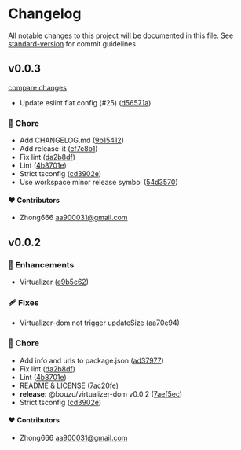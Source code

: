 # Changelog

All notable changes to this project will be documented in this file. See [standard-version](https://github.com/conventional-changelog/standard-version) for commit guidelines.


## v0.0.3

[compare changes](https://github.com/aa900031/bouzu/compare/@bouzu/virtualizer-dom@0.0.2...@bouzu/virtualizer-dom@0.0.3)
-  Update eslint flat config (#25) ([d56571a](https://github.com/aa900031/bouzu/commit/d56571ad92d0bfd60816fb2763f7abd9be169dff))

### 🏡 Chore

-  Add CHANGELOG.md ([9b15412](https://github.com/aa900031/bouzu/commit/9b15412d70b944c1e9e4a496e50ecb7ec48a6840))
-  Add release-it ([ef7c8b1](https://github.com/aa900031/bouzu/commit/ef7c8b14b469552dac0ed2b4efb9fd1ab5b61f37))
-  Fix lint ([da2b8df](https://github.com/aa900031/bouzu/commit/da2b8df9f1c547fd5c42be5db048cc0dffbb96b3))
-  Lint ([4b8701e](https://github.com/aa900031/bouzu/commit/4b8701e446e0af8f8f2fda55a510e6cd8f1c5ff5))
-  Strict tsconfig ([cd3902e](https://github.com/aa900031/bouzu/commit/cd3902ead870acfc9e47caa0080e24d0225f7179))
-  Use workspace minor release symbol ([54d3570](https://github.com/aa900031/bouzu/commit/54d35704b772abab6d147007e52d33c7b99c9468))



#### ❤️ Contributors

- Zhong666 <aa900031@gmail.com>

## v0.0.2



### 🚀 Enhancements

-  Virtualizer ([e9b5c62](https://github.com/aa900031/bouzu/commit/e9b5c62736fd3b79fe441c7ab66e01dbedf1e301))

### 🩹 Fixes

-  Virtualizer-dom not trigger updateSize ([aa70e94](https://github.com/aa900031/bouzu/commit/aa70e94abdab23743587ce995abdd8e9a9a019af))

### 🏡 Chore

-  Add info and urls to package.json ([ad37977](https://github.com/aa900031/bouzu/commit/ad37977146715b780e67f7507c7b7ee45e981274))
-  Fix lint ([da2b8df](https://github.com/aa900031/bouzu/commit/da2b8df9f1c547fd5c42be5db048cc0dffbb96b3))
-  Lint ([4b8701e](https://github.com/aa900031/bouzu/commit/4b8701e446e0af8f8f2fda55a510e6cd8f1c5ff5))
-  README & LICENSE ([7ac20fe](https://github.com/aa900031/bouzu/commit/7ac20fec0b0344885df567387e4a387efa60a304))
-  **release:** @bouzu/virtualizer-dom v0.0.2 ([7aef5ec](https://github.com/aa900031/bouzu/commit/7aef5ec1831bf597f17ad5f6cc319504f554ecf7))
-  Strict tsconfig ([cd3902e](https://github.com/aa900031/bouzu/commit/cd3902ead870acfc9e47caa0080e24d0225f7179))



#### ❤️ Contributors

- Zhong666 <aa900031@gmail.com>
